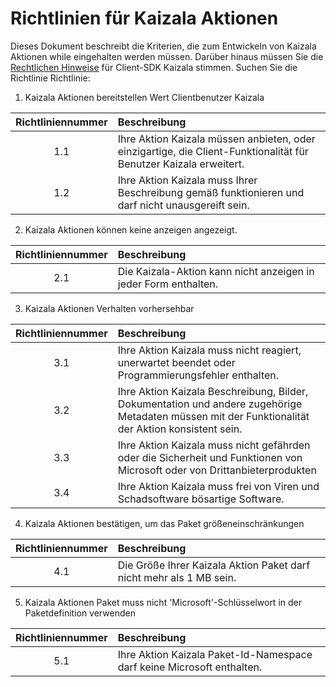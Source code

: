# <a name="guidelines-for-kaizala-actions"></a>Richtlinien für Kaizala Aktionen

Dieses Dokument beschreibt die Kriterien, die zum Entwickeln von Kaizala Aktionen while eingehalten werden müssen. Darüber hinaus müssen Sie die [Rechtlichen Hinweise]() für Client-SDK Kaizala stimmen. Suchen Sie die Richtlinie Richtlinie:

1.  Kaizala Aktionen bereitstellen Wert Clientbenutzer Kaizala

| Richtliniennummer | Beschreibung |
| :---: | :--- |
|1.1|Ihre Aktion Kaizala müssen anbieten, oder einzigartige, die Client-Funktionalität für Benutzer Kaizala erweitert.|
|1.2|Ihre Aktion Kaizala muss Ihrer Beschreibung gemäß funktionieren und darf nicht unausgereift sein.|

2.  Kaizala Aktionen können keine anzeigen angezeigt.

| Richtliniennummer | Beschreibung |
| :---: | :--- |
|2.1|Die Kaizala-Aktion kann nicht anzeigen in jeder Form enthalten.|

3.  Kaizala Aktionen Verhalten vorhersehbar

| Richtliniennummer | Beschreibung |
| :---: | :--- |
|3.1|Ihre Aktion Kaizala muss nicht reagiert, unerwartet beendet oder Programmierungsfehler enthalten.|
|3.2|Ihre Aktion Kaizala Beschreibung, Bilder, Dokumentation und andere zugehörige Metadaten müssen mit der Funktionalität der Aktion konsistent sein.|
|3.3|Ihre Aktion Kaizala muss nicht gefährden oder die Sicherheit und Funktionen von Microsoft oder von Drittanbieterprodukten|
|3.4|Ihre Aktion Kaizala muss frei von Viren und Schadsoftware bösartige Software.|

4. Kaizala Aktionen bestätigen, um das Paket größeneinschränkungen 

| Richtliniennummer | Beschreibung |
| :---: | :--- |
|4.1|Die Größe Ihrer Kaizala Aktion Paket darf nicht mehr als 1 MB sein.|

5. Kaizala Aktionen Paket muss nicht 'Microsoft'-Schlüsselwort in der Paketdefinition verwenden

| Richtliniennummer | Beschreibung |
| :---: | :--- |
|5.1|Ihre Aktion Kaizala Paket-Id-Namespace darf keine Microsoft enthalten.|
